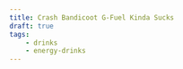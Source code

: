 ```yaml
---
title: Crash Bandicoot G-Fuel Kinda Sucks
draft: true
tags:
    - drinks
    - energy-drinks
---
```

